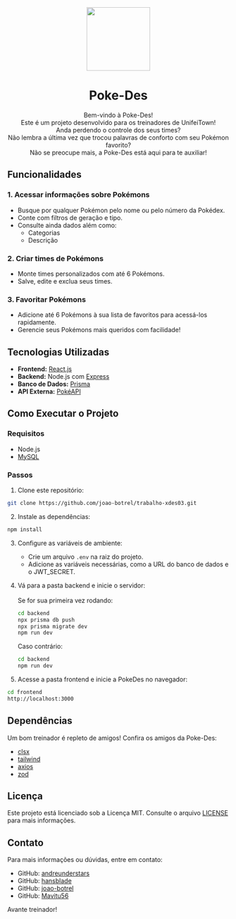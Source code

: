 <div align="center">
<img src="https://ik.imagekit.io/tkezpqj1f/pokebola.png?updatedAt=1734069385839" width="144">

<h1>Poke-Des</h1>
</div>

<div align="center">
Bem-vindo à Poke-Des!<br /> 
Este é um projeto desenvolvido para os treinadores de UnifeiTown!<br />
Anda perdendo o controle dos seus times?<br />
Não lembra a última vez que trocou palavras de conforto com seu Pokémon favorito?<br />
Não se preocupe mais, a Poke-Des está aqui para te auxiliar!
</div>

## Funcionalidades

### 1. Acessar informações sobre Pokémons
- Busque por qualquer Pokémon pelo nome ou pelo número da Pokédex.
- Conte com filtros de geração e tipo. 
- Consulte ainda dados além como:
  - Categorias
  - Descrição

### 2. Criar times de Pokémons
- Monte times personalizados com até 6 Pokémons.
- Salve, edite e exclua seus times.

### 3. Favoritar Pokémons
- Adicione até 6 Pokémons à sua lista de favoritos para acessá-los rapidamente.
- Gerencie seus Pokémons mais queridos com facilidade!

## Tecnologias Utilizadas
- **Frontend:** [React.js](https://react.dev/)
- **Backend:** Node.js com [Express](https://expressjs.com/)
- **Banco de Dados:** [Prisma](https://www.prisma.io/)
- **API Externa:** [PokéAPI](https://pokeapi.co/)

## Como Executar o Projeto

### Requisitos
- Node.js
- [MySQL](https://www.mysql.com/)

### Passos

1. Clone este repositório:
```bash
git clone https://github.com/joao-botrel/trabalho-xdes03.git
```

2. Instale as dependências:
 ```bash
 npm install
 ```

3. Configure as variáveis de ambiente:
   - Crie um arquivo `.env` na raiz do projeto.
   - Adicione as variáveis necessárias, como a URL do banco de dados e o JWT_SECRET.

4. Vá para a pasta backend e inicie o servidor:
    <br /><br />Se for sua primeira vez rodando:
   ```bash
   cd backend
   npx prisma db push
   npx prisma migrate dev
   npm run dev
   ```
    
    Caso contrário:
    ```bash
    cd backend
    npm run dev
     ```

5. Acesse a pasta frontend e inicie a PokeDes no navegador:
 ```bash
 cd frontend
 http://localhost:3000
 ```

## Dependências
Um bom treinador é repleto de amigos! Confira os amigos da Poke-Des:
- [clsx](https://www.npmjs.com/package/clsx)
- [tailwind](https://tailwindcss.com/)
- [axios](https://axios-http.com/)
- [zod](https://zod.dev/)

## Licença
Este projeto está licenciado sob a Licença MIT. Consulte o arquivo [LICENSE](LICENSE) para mais informações.

## Contato
Para mais informações ou dúvidas, entre em contato:
- GitHub: [andreunderstars](https://github.com/andreunderstars)<br />
- GitHub: [hansblade](https://github.com/hansblade)<br />
- GitHub: [joao-botrel](https://github.com/joao-botrel)<br />
- GitHub: [Mavitu56](https://github.com/Mavitu56)<br />

Avante treinador!
